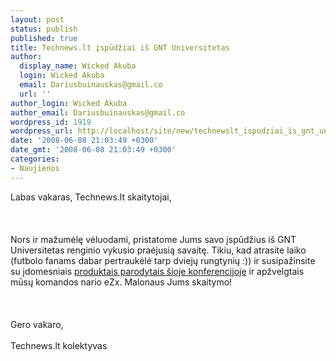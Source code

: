 ```yaml
---
layout: post
status: publish
published: true
title: Technews.lt įspūdžiai iš GNT Universitetas
author:
  display_name: Wicked Akuba
  login: Wicked Akuba
  email: Dariusbuinauskas@gmail.co
  url: ''
author_login: Wicked Akuba
author_email: Dariusbuinauskas@gmail.co
wordpress_id: 1919
wordpress_url: http://localhost/site/new/technewslt_ispudziai_is_gnt_universitetas/
date: '2008-06-08 21:03:49 +0300'
date_gmt: '2008-06-08 21:03:49 +0300'
categories:
- Naujienos
---
```

<p>Labas vakaras, Technews.lt skaitytojai,<br />
<br><br />
<br>Nors ir mažumėlę vėluodami, pristatome Jums savo įspūdžius iš GNT Universitetas renginio vykusio praėjusią savaitę. Tikiu, kad atrasite laiko (futbolo fanams dabar pertraukėlė tarp dviejų rungtynių :)) ir susipažinsite su įdomesniais <a class="ns" href="http://www.technews.lt/index.php?id=Kas&amp;Id=1772">produktais parodytais šioje konferencijoje</a> ir apžvelgtais mūsų komandos nario eZx. Malonaus Jums skaitymo!<br />
<br><br />
<br>Gero vakaro,<br />
<br>Technews.lt kolektyvas<br />
<br><br />
<br><br />
<br><br />
<br></p>
